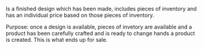 Is a finished design which has been made, includes pieces of inventory and has an individual price based on those pieces of inventory.

Purpose: once a design is available, pieces of invetory are available and a product has been carefully crafted and is ready to change hands a product is created. This is what ends up for sale.